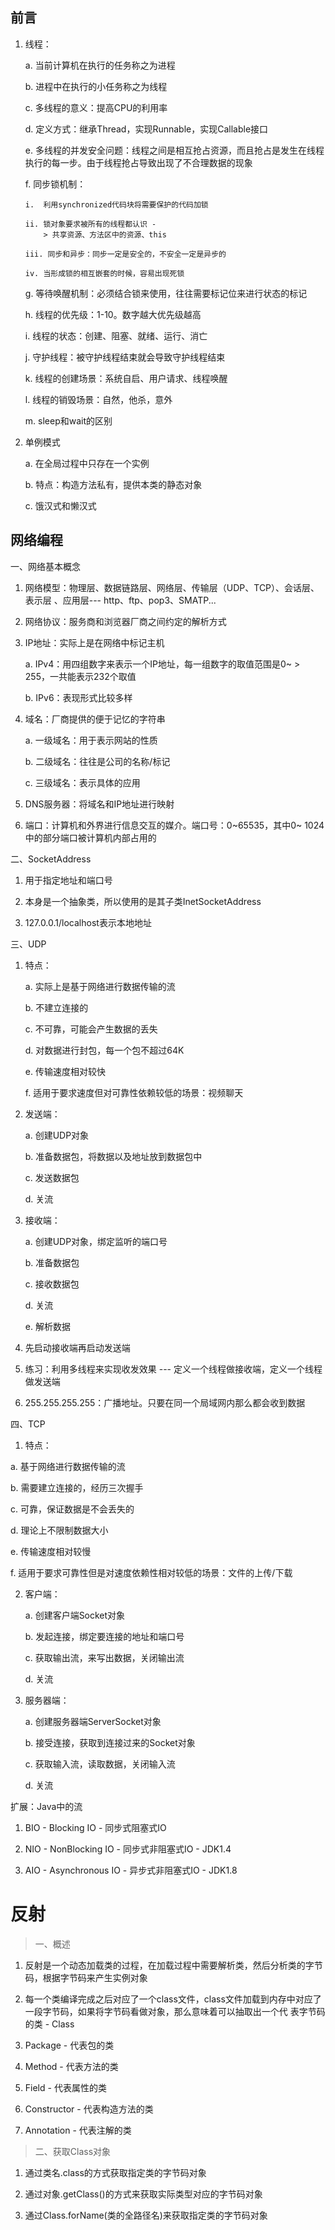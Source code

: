 ## 前言

1.  线程：

    a.  当前计算机在执行的任务称之为进程

    b.  进程中在执行的小任务称之为线程

    c.  多线程的意义：提高CPU的利用率

    d.  定义方式：继承Thread，实现Runnable，实现Callable接口

    e.  多线程的并发安全问题：线程之间是相互抢占资源，而且抢占是发生在线程执行的每一步。由于线程抢占导致出现了不合理数据的现象

    f.  同步锁机制：

        i.  利用synchronized代码块将需要保护的代码加锁

        ii. 锁对象要求被所有的线程都认识 -
            > 共享资源、方法区中的资源、this

        iii. 同步和异步：同步一定是安全的，不安全一定是异步的

        iv. 当形成锁的相互嵌套的时候，容易出现死锁

    g.  等待唤醒机制：必须结合锁来使用，往往需要标记位来进行状态的标记

    h.  线程的优先级：1-10。数字越大优先级越高

    i.  线程的状态：创建、阻塞、就绪、运行、消亡

    j.  守护线程：被守护线程结束就会导致守护线程结束

    k.  线程的创建场景：系统自启、用户请求、线程唤醒

    l.  线程的销毁场景：自然，他杀，意外

    m.  sleep和wait的区别

2.  单例模式

    a.  在全局过程中只存在一个实例

    b.  特点：构造方法私有，提供本类的静态对象

    c.  饿汉式和懒汉式

## 网络编程


一、网络基本概念

1.  网络模型：物理层、数据链路层、网络层、传输层（UDP、TCP）、会话层、表示层
    、应用层\-\-- http、ftp、pop3、SMATP\...

2.  网络协议：服务商和浏览器厂商之间约定的解析方式

3.  IP地址：实际上是在网络中标记主机

    a.  IPv4：用四组数字来表示一个IP地址，每一组数字的取值范围是0\~
        > 255，一共能表示232个取值

    b.  IPv6：表现形式比较多样

4.  域名：厂商提供的便于记忆的字符串

    a.  一级域名：用于表示网站的性质

    b.  二级域名：往往是公司的名称/标记

    c.  三级域名：表示具体的应用

5.  DNS服务器：将域名和IP地址进行映射

6.  端口：计算机和外界进行信息交互的媒介。端口号：0\~65535，其中0\~
    1024中的部分端口被计算机内部占用的

二、SocketAddress

1.  用于指定地址和端口号

2.  本身是一个抽象类，所以使用的是其子类InetSocketAddress

3.  127.0.0.1/localhost表示本地地址

三、UDP

1.  特点：

    a.  实际上是基于网络进行数据传输的流

    b.  不建立连接的

    c.  不可靠，可能会产生数据的丢失

    d.  对数据进行封包，每一个包不超过64K

    e.  传输速度相对较快

    f.  适用于要求速度但对可靠性依赖较低的场景：视频聊天

2.  发送端：

    a.  创建UDP对象

    b.  准备数据包，将数据以及地址放到数据包中

    c.  发送数据包

    d.  关流

3.  接收端：

    a.  创建UDP对象，绑定监听的端口号

    b.  准备数据包

    c.  接收数据包

    d.  关流

    e.  解析数据

4.  先启动接收端再启动发送端

5.  练习：利用多线程来实现收发效果 \-\--
    定义一个线程做接收端，定义一个线程做发送端

6.  255.255.255.255：广播地址。只要在同一个局域网内那么都会收到数据

四、TCP

1.  特点：

a.  基于网络进行数据传输的流

b.  需要建立连接的，经历三次握手

c.  可靠，保证数据是不会丢失的

d.  理论上不限制数据大小

e.  传输速度相对较慢

f.  适用于要求可靠性但是对速度依赖性相对较低的场景：文件的上传/下载

2.  客户端：

    a.  创建客户端Socket对象

    b.  发起连接，绑定要连接的地址和端口号

    c.  获取输出流，来写出数据，关闭输出流

    d.  关流

3.  服务器端：

    a.  创建服务器端ServerSocket对象

    b.  接受连接，获取到连接过来的Socket对象

    c.  获取输入流，读取数据，关闭输入流

    d.  关流

扩展：Java中的流

1.  BIO - Blocking IO - 同步式阻塞式IO

2.  NIO - NonBlocking IO - 同步式非阻塞式IO - JDK1.4

3.  AIO - Asynchronous IO - 异步式非阻塞式IO - JDK1.8

# 反射

> 一、概述

1.  反射是一个动态加载类的过程，在加载过程中需要解析类，然后分析类的字节码，根据字节码来产生实例对象

2.  每一个类编译完成之后对应了一个class文件，class文件加载到内存中对应了一段字节码，如果将字节码看做对象，那么意味着可以抽取出一个代
    表字节码的类 - Class

3.  Package - 代表包的类

4.  Method - 代表方法的类

5.  Field - 代表属性的类

6.  Constructor - 代表构造方法的类

7.  Annotation - 代表注解的类

> 二、获取Class对象

1.  通过类名.class的方式获取指定类的字节码对象

2.  通过对象.getClass()的方式来获取实际类型对应的字节码对象

3.  通过Class.forName(类的全路径名)来获取指定类的字节码对象
